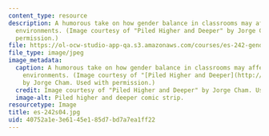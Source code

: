 ```yaml
---
content_type: resource
description: A humorous take on how gender balance in classrooms may affect learning
  environments. (Image courtesy of "Piled Higher and Deeper" by Jorge Cham. Used with
  permission.)
file: https://ol-ocw-studio-app-qa.s3.amazonaws.com/courses/es-242-gender-issues-in-academics-and-academia-spring-2004/40752a1e3e6145e185d7bd7a7ea1ff22_es-242s04.jpg
file_type: image/jpeg
image_metadata:
  caption: A humorous take on how gender balance in classrooms may affect learning
    environments. (Image courtesy of "[Piled Higher and Deeper](http://www.phdcomics.com/)"
    by Jorge Cham. Used with permission.)
  credit: Image courtesy of "Piled Higher and Deeper" by Jorge Cham. Used with permission.
  image-alt: Piled higher and deeper comic strip.
resourcetype: Image
title: es-242s04.jpg
uid: 40752a1e-3e61-45e1-85d7-bd7a7ea1ff22
---
```

